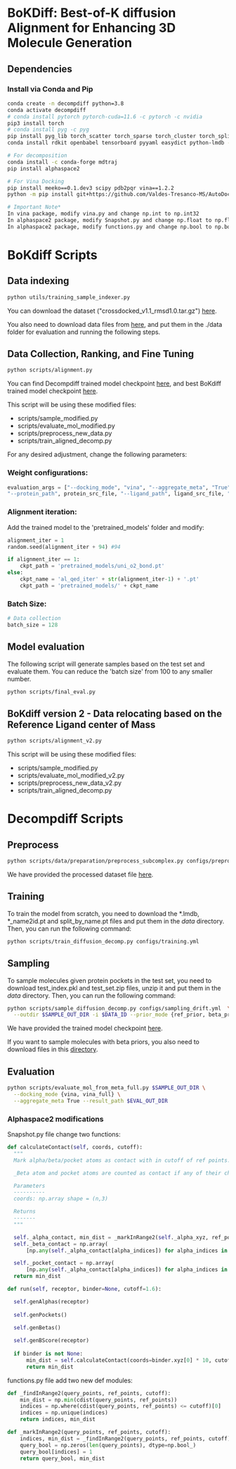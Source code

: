 # BoKDiff: Best-of-K diffusion Alignment for Enhancing 3D Molecule Generation


## Dependencies
### Install via Conda and Pip
```bash
conda create -n decompdiff python=3.8
conda activate decompdiff
# conda install pytorch pytorch-cuda=11.6 -c pytorch -c nvidia
pip3 install torch
# conda install pyg -c pyg
pip install pyg_lib torch_scatter torch_sparse torch_cluster torch_spline_conv -f https://data.pyg.org/whl/torch-2.4.0+cu124.html
conda install rdkit openbabel tensorboard pyyaml easydict python-lmdb -c conda-forge

# For decomposition
conda install -c conda-forge mdtraj
pip install alphaspace2

# For Vina Docking
pip install meeko==0.1.dev3 scipy pdb2pqr vina==1.2.2 
python -m pip install git+https://github.com/Valdes-Tresanco-MS/AutoDockTools_py3

# Important Note*
In vina package, modify vina.py and change np.int to np.int32
In alphaspace2 package, modify Snapshot.py and change np.float to np.float64 (line 145)
In alphaspace2 package, modify functions.py and change np.bool to np.bool_ (line 449)
```
# BoKdiff Scripts
## Data indexing
```bash
python utils/training_sample_indexer.py
```
You can download the dataset ("crossdocked_v1.1_rmsd1.0.tar.gz") [here](https://drive.google.com/drive/folders/1j21cc7-97TedKh_El5E34yI8o5ckI7eK).

You also need to download data files from [here](https://drive.google.com/drive/folders/1z74dKcDKQbwpo8Uf8EJpGi12T4GCD8_Z), and put them in the ./data folder for evaluation and running the following steps.

## Data Collection, Ranking, and Fine Tuning
```bash
python scripts/alignment.py
```
You can find Decompdiff trained model checkpoint [here](https://drive.google.com/drive/folders/1JAB5pp25rEM5Wt-i373_rrAyTsLvAACZ?usp=share_link), and best BoKdiff trained model checkpoint [here](https://drive.google.com/drive/folders/1VnZk7ued05GG6COm8LlbjkX519M3QGNo?usp=share_link).

This script will be using these modified files:
- scripts/sample_modified.py
- scripts/evaluate_mol_modified.py
- scripts/preprocess_new_data.py
- scripts/train_aligned_decomp.py

For any desired adjustment, change the following parameters:
### Weight configurations:
``` python
evaluation_args = ["--docking_mode", "vina", "--aggregate_meta", "True", "--result_path", "./eval_temp",
"--protein_path", protein_src_file, "--ligand_path", ligand_src_file, "--weights", "1,0,0"] #qed,sa,vina
```
### Alignment iteration:
Add the trained model to the 'pretrained_models' folder and modify:
```python
alignment_iter = 1
random.seed(alignment_iter + 94) #94

if alignment_iter == 1:
    ckpt_path = 'pretrained_models/uni_o2_bond.pt'
else:
    ckpt_name = 'al_qed_iter' + str(alignment_iter-1) + '.pt'
    ckpt_path = 'pretrained_models/' + ckpt_name
```
### Batch Size:
``` python
# Data collection
batch_size = 128
```
## Model evaluation
The following script will generate samples based on the test set and evaluate them. You can reduce the 'batch size' from 100 to any smaller number.
```bash
python scripts/final_eval.py
```
## BoKdiff version 2 - Data relocating based on the Reference Ligand center of Mass
```bash
python scripts/alignment_v2.py
```
This script will be using these modified files:
- scripts/sample_modified.py
- scripts/evaluate_mol_modified_v2.py
- scripts/preprocess_new_data_v2.py
- scripts/train_aligned_decomp.py


# Decompdiff Scripts
## Preprocess 
```bash
python scripts/data/preparation/preprocess_subcomplex.py configs/preprocessing/crossdocked.yml
```
We have provided the processed dataset file [here](https://drive.google.com/drive/folders/1z74dKcDKQbwpo8Uf8EJpGi12T4GCD8_Z?usp=share_link).

## Training
To train the model from scratch, you need to download the *.lmdb, *_name2id.pt and split_by_name.pt files and put them in the _data_ directory. Then, you can run the following command:
```bash
python scripts/train_diffusion_decomp.py configs/training.yml
```

## Sampling
To sample molecules given protein pockets in the test set, you need to download test_index.pkl and test_set.zip files, unzip it and put them in the _data_ directory. Then, you can run the following command:
```bash
python scripts/sample_diffusion_decomp.py configs/sampling_drift.yml  \
  --outdir $SAMPLE_OUT_DIR -i $DATA_ID --prior_mode {ref_prior, beta_prior}
```
We have provided the trained model checkpoint [here](https://drive.google.com/drive/folders/1JAB5pp25rEM5Wt-i373_rrAyTsLvAACZ?usp=share_link).

If you want to sample molecules with beta priors, you also need to download files in this [directory](https://drive.google.com/drive/folders/1QOQOuDxdKkipYygZU9OIQUXqV9C28J5O?usp=share_link).

## Evaluation
```bash
python scripts/evaluate_mol_from_meta_full.py $SAMPLE_OUT_DIR \
  --docking_mode {vina, vina_full} \
  --aggregate_meta True --result_path $EVAL_OUT_DIR
```

### Alphaspace2 modifications
Snapshot.py file change two functions:
```python
def calculateContact(self, coords, cutoff):
  """
  Mark alpha/beta/pocket atoms as contact with in cutoff of ref points.

  _Beta atom and pocket atoms are counted as contact if any of their child alpha atoms is in contact.

  Parameters
  ----------
  coords: np.array shape = (n,3)

  Returns
  -------
  """

  self._alpha_contact, min_dist = _markInRange2(self._alpha_xyz, ref_points=coords, cutoff=cutoff)
  self._beta_contact = np.array(
      [np.any(self._alpha_contact[alpha_indices]) for alpha_indices in self._beta_alpha_index_list])

  self._pocket_contact = np.array(
      [np.any(self._alpha_contact[alpha_indices]) for alpha_indices in self._pocket_alpha_index_list])
  return min_dist

def run(self, receptor, binder=None, cutoff=1.6):

  self.genAlphas(receptor)
  
  self.genPockets()

  self.genBetas()
  
  self.genBScore(receptor)
  
  if binder is not None:
      min_dist = self.calculateContact(coords=binder.xyz[0] * 10, cutoff=cutoff)
      return min_dist
```
functions.py file add two new def modules:
```python
def _findInRange2(query_points, ref_points, cutoff):
    min_dist = np.min(cdist(query_points, ref_points))
    indices = np.where(cdist(query_points, ref_points) <= cutoff)[0]
    indices = np.unique(indices)
    return indices, min_dist

def _markInRange2(query_points, ref_points, cutoff):
    indices, min_dist = _findInRange2(query_points, ref_points, cutoff)
    query_bool = np.zeros(len(query_points), dtype=np.bool_)
    query_bool[indices] = 1
    return query_bool, min_dist
```
<!-- ### Continue running when ssh closes
nohup python ./scripts/alignment.py &
nohup python ./scripts/final_eval.py & -->

